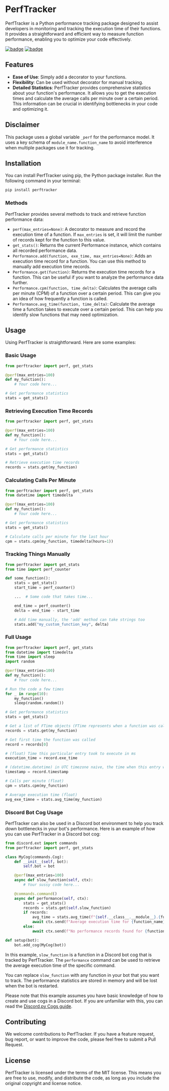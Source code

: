 # PerfTracker

PerfTracker is a Python performance tracking package designed to assist developers in monitoring and tracking the execution time of their functions. It provides a straightforward and efficient way to measure function performance, enabling you to optimize your code effectively.

[![badge](https://img.shields.io/pypi/v/perftracker)](https://pypi.org/project/perftracker/)
[![badge](https://img.shields.io/pypi/dm/perftracker)](https://pypi.org/project/perftracker/)

## Features

- **Ease of Use**: Simply add a decorator to your functions.
- **Flexibility**: Can be used without decorator for manual tracking.
- **Detailed Statistics**: PerfTracker provides comprehensive statistics about your function's performance. It allows you to get the execution times and calculate the average calls per minute over a certain period. This information can be crucial in identifying bottlenecks in your code and optimizing it.

## Disclaimer

This package uses a global variable `_perf` for the performance model. It uses a key schema
of `module_name.function_name` to avoid interference when multiple packages use it for tracking.

## Installation

You can install PerfTracker using pip, the Python package installer. Run the following command in your terminal:

```bash
pip install perftracker
```

### Methods

PerfTracker provides several methods to track and retrieve function performance data:

- `perf(max_entries=None)`: A decorator to measure and record the execution time of a function. If `max_entries` is set, it will limit the number of records kept for the function to this value.
- `get_stats()`: Returns the current Performance instance, which contains all recorded performance data.
- `Performance.add(function, exe_time, max_entries=None)`: Adds an execution time record for a function. You can use this method to manually add execution time records.
- `Performance.get(function)`: Returns the execution time records for a function. This can be useful if you want to analyze the performance data further.
- `Performance.cpm(function, time_delta)`: Calculates the average calls per minute (CPM) of a function over a certain period. This can give you an idea of how frequently a function is called.
- `Performance.avg_time(function, time_delta)`: Calculate the average time a function takes to execute over a certain period. This can help you identify slow functions that may need optimization.

## Usage

Using PerfTracker is straightforward. Here are some examples:

### Basic Usage

```python
from perftracker import perf, get_stats

@perf(max_entries=100)
def my_function():
    # Your code here...

# Get performance statistics
stats = get_stats()
```

### Retrieving Execution Time Records

```python
from perftracker import perf, get_stats

@perf(max_entries=100)
def my_function():
    # Your code here...

# Get performance statistics
stats = get_stats()

# Retrieve execution time records
records = stats.get(my_function)
```

### Calculating Calls Per Minute

```python
from perftracker import perf, get_stats
from datetime import timedelta

@perf(max_entries=100)
def my_function():
    # Your code here...

# Get performance statistics
stats = get_stats()

# Calculate calls per minute for the last hour
cpm = stats.cpm(my_function, timedelta(hours=1))
```

### Tracking Things Manually

```python
from perftracker import get_stats
from time import perf_counter

def some_function():
    stats = get_stats()
    start_time = perf_counter()

    ...  # Some code that takes time...

    end_time = perf_counter()
    delta = end_time - start_time

    # Add time manually, the 'add' method can take strings too
    stats.add("my_custom_function_key", delta)
```

### Full Usage

```python
from perftracker import perf, get_stats
from datetime import timedelta
from time import sleep
import random

@perf(max_entries=100)
def my_function():
    # Your code here...

# Run the code a few times
for _ in range(10):
    my_function()
    sleep(random.random())

# Get performance statistics
stats = get_stats()

# Get a list of FTime objects (FTime represents when a function was called)
records = stats.get(my_function)

# Get first time the function was called
record = records[0]

# (float) Time this particular entry took to execute in ms
execution_time = record.exe_time

# (datetime.datetime) in UTC timezone naive, the time when this entry was created
timestamp = record.timestamp

# Calls per minute (float)
cpm = stats.cpm(my_function)

# Average execution time (float)
avg_exe_timne = stats.avg_time(my_function)
```

### Discord Bot Cog Usage

PerfTracker can also be used in a Discord bot environment to help you track down bottlenecks in your bot's performance. Here is an example of how you can use PerfTracker in a Discord bot cog:

```python
from discord.ext import commands
from perftracker import perf, get_stats

class MyCog(commands.Cog):
    def __init__(self, bot):
        self.bot = bot

    @perf(max_entries=100)
    async def slow_function(self, ctx):
        # Your sussy code here...

    @commands.command()
    async def performance(self, ctx):
        stats = get_stats()
        records = stats.get(self.slow_function)
        if records:
            avg_time = stats.avg_time(f"{self.__class__.__module__}.{function_name}")
            await ctx.send(f"Average execution time for {function_name}: {avg_time}ms")
        else:
            await ctx.send(f"No performance records found for {function_name}")

def setup(bot):
    bot.add_cog(MyCog(bot))
```

In this example, `slow_function` is a function in a Discord bot cog that is tracked by PerfTracker. The `performance` command can be used to retrieve the average execution time of the specific command.

You can replace `slow_function` with any function in your bot that you want to track. The performance statistics are stored in memory and will be lost when the bot is restarted.

Please note that this example assumes you have basic knowledge of how to create and use cogs in a Discord bot. If you are unfamiliar with this, you can read the [Discord.py Cogs guide](https://discordpy.readthedocs.io/en/stable/ext/commands/cogs.html).

## Contributing

We welcome contributions to PerfTracker. If you have a feature request, bug report, or want to improve the code, please feel free to submit a Pull Request.

## License

PerfTracker is licensed under the terms of the MIT license. This means you are free to use, modify, and distribute the code, as long as you include the original copyright and license notice.
